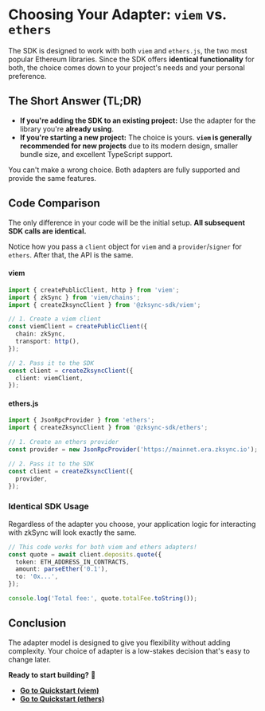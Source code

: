 # Choosing Your Adapter: `viem` vs. `ethers`

The SDK is designed to work with both `viem` and `ethers.js`, the two most popular Ethereum libraries. Since the SDK offers **identical functionality** for both, the choice comes down to your project's needs and your personal preference.

## The Short Answer (TL;DR)

  * **If you're adding the SDK to an existing project:** Use the adapter for the library you're **already using**.
  * **If you're starting a new project:** The choice is yours. **`viem` is generally recommended for new projects** due to its modern design, smaller bundle size, and excellent TypeScript support.

You can't make a wrong choice. Both adapters are fully supported and provide the same features.

## Code Comparison

The only difference in your code will be the initial setup. **All subsequent SDK calls are identical.**

Notice how you pass a `client` object for `viem` and a `provider`/`signer` for `ethers`. After that, the API is the same.

#### **viem**

```ts
import { createPublicClient, http } from 'viem';
import { zkSync } from 'viem/chains';
import { createZksyncClient } from '@zksync-sdk/viem';

// 1. Create a viem client
const viemClient = createPublicClient({
  chain: zkSync,
  transport: http(),
});

// 2. Pass it to the SDK
const client = createZksyncClient({
  client: viemClient,
});
```

#### **ethers.js**

```ts
import { JsonRpcProvider } from 'ethers';
import { createZksyncClient } from '@zksync-sdk/ethers';

// 1. Create an ethers provider
const provider = new JsonRpcProvider('https://mainnet.era.zksync.io');

// 2. Pass it to the SDK
const client = createZksyncClient({
  provider,
});
```

### Identical SDK Usage

Regardless of the adapter you choose, your application logic for interacting with zkSync will look exactly the same.

```ts
// This code works for both viem and ethers adapters!
const quote = await client.deposits.quote({
  token: ETH_ADDRESS_IN_CONTRACTS,
  amount: parseEther('0.1'),
  to: '0x...',
});

console.log('Total fee:', quote.totalFee.toString());
```

## Conclusion

The adapter model is designed to give you flexibility without adding complexity. Your choice of adapter is a low-stakes decision that's easy to change later.

**Ready to start building?** 🚀

  * [**Go to Quickstart (viem)**]()
  * [**Go to Quickstart (ethers)**]()

